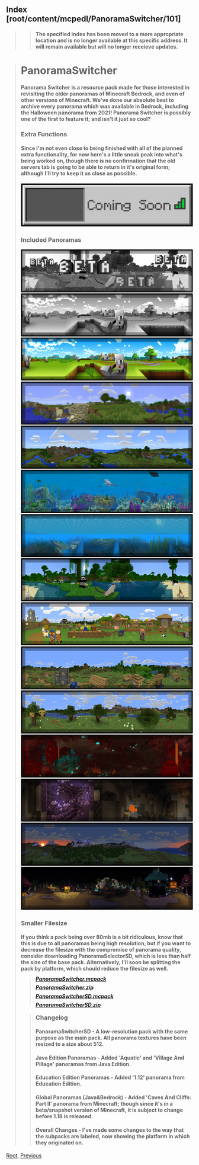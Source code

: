 ## Index [root/content/mcpedl/PanoramaSwitcher/101]
> > #### The specified index has been moved to a more appropriate location and is no longer available at this specific address. It will remain available but will no longer receieve updates.

> # PanoramaSwitcher
> #### Panorama Switcher is a resource pack made for those interested in revisiting the older panoramas of Minecraft Bedrock, and even of other versions of Minecraft. We've done our absolute best to archive every panorama which was available in Bedrock, including the Halloween panorama from 2021! Panorama Switcher is possibly one of the first to feature it; and isn't it just so cool?
> ### Extra Functions
> #### Since I'm not even close to being finished with all of the planned extra functionality, for now here's a little sneak peak into what's being worked on, though there is no confirmation that the old servers tab is going to be able to return in it's original form; although I'll try to keep it as close as possible.
> ![Image](././upload/panorama-switcher_2.png)
> ### Included Panoramas
> ![Image](././upload/panorama-switcher_3.png)
> ![Image](././upload/panorama-switcher_4.png)
> ![Image](././upload/panorama-switcher_5.png)
> ![Image](././upload/panorama-switcher_6.png)
> ![Image](././upload/panorama-switcher_7.png)
> ![Image](././upload/panorama-switcher_8.png)
> ![Image](././upload/panorama-switcher_9.png)
> ![Image](././upload/panorama-switcher_10.png)
> ![Image](././upload/panorama-switcher_11.png)
> ![Image](././upload/panorama-switcher_12.png)
> ![Image](././upload/panorama-switcher_13.png)
> ![Image](././upload/panorama-switcher_14.png)
> ![Image](././upload/panorama-switcher_15.png)
> ![Image](././upload/panorama-switcher_16.png)
> ![Image](././upload/panorama-switcher_17.png)
> ### Smaller Filesize
> #### If you think a pack being over 80mb is a bit ridiculous, know that this is due to all panoramas being high resolution, but if you want to decrease the filesize with the compromise of panorama quality, consider downloading PanoramaSelectorSD, which is less than half the size of the base pack. Alternatively, I'll soon be splitting the pack by platform, which should reduce the filesize as well.
>
> > ##### [PanoramaSwitcher.mcpack](https://github.com/Kee7702/Kee7702.github.io/releases/download/resbin/mcpedl.101.PanoramaSwitcher.mcpack)
> > ##### [PanoramaSwitcher.zip](https://github.com/Kee7702/Kee7702.github.io/releases/download/resbin/mcpedl.101.PanoramaSwitcher.zip)
> > ##### [PanoramaSwitcherSD.mcpack](https://github.com/Kee7702/Kee7702.github.io/releases/download/resbin/mcpedl.101.PanoramaSwitcherSD.mcpack)
> > ##### [PanoramaSwitcherSD.zip](https://github.com/Kee7702/Kee7702.github.io/releases/download/resbin/mcpedl.101.PanoramaSwitcherSD.zip)
>
> > ### Changelog
> > #### **PanoramaSwitcherSD** - A low-resolution pack with the same purpose as the main pack. All panorama textures have been resized to a size about 512.
> > #### **Java Edition Panoramas** - Added 'Aquatic' and 'Village And Pillage' panoramas from Java Edition.
> > #### **Education Edition Panoramas** - Added '1.12' panorama from Education Edition.
> > #### **Global Panoramas (Java&Bedrock)** - Added 'Caves And Cliffs: Part II' panorama from Minecraft; though since it's in a beta/snapshot version of Minecraft, it is subject to change before 1.18 is released.
> > #### **Overall Changes** - I've made some changes to the way that the subpacks are labeled, now showing the platform in which they originated on.

[Root](/), [Previous](.././)
<head><style>blockquote>* h5 { line-height:0!important } </style></head>
